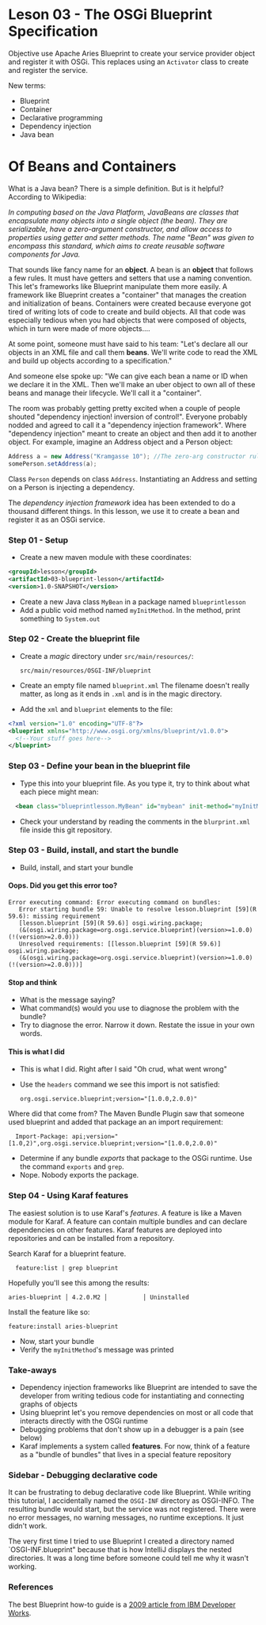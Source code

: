 # Leson 03 - The OSGi Blueprint Specification
Objective use Apache Aries Blueprint to create your service provider object and register it
with OSGi. This replaces using an `Activator` class to create and register the service.

New terms:
* Blueprint 
* Container
* Declarative programming
* Dependency injection
* Java bean
 
# Of Beans and Containers 
  What is a Java bean? There is a simple definition. But is it helpful? 
  According to Wikipedia:
  
  _In computing based on the Java Platform, JavaBeans are classes that encapsulate many objects 
  into a single object (the bean). They are serializable, have a zero-argument constructor, 
  and allow access to properties using getter and setter methods. The name "Bean" was given 
  to encompass this standard, which aims to create reusable software components for Java._
  
  That sounds like fancy name for an **object**. A bean is an **object** that follows a few rules. 
  It must have getters and setters that use a naming convention. This let's frameworks like
  Blueprint manipulate them more easily. A framework like Blueprint creates a "container" that
  manages the creation and initialization of beans. Containers  were created because
  everyone got tired of writing lots of code to create and build objects. All that code was 
  especially tedious when you had objects that were composed of objects, 
  which in turn were made of more objects....

  At some point, someone must have said to his team: "Let's declare all our objects in an 
  XML file and call them **beans**. We'll write code to read the XML and build up objects according
   to a specification."

  And someone else spoke up: "We can give each bean a name or ID when we declare it in the XML. 
  Then we'll make an uber object to own all of these beans and manage their lifecycle. 
  We'll call it a "container".

  The room was probably getting pretty excited when a couple of people shouted
  "dependency injection! inversion of control!". Everyone probably nodded and agreed to call it
  a "dependency injection framework". Where "dependency injection" meant to create an object and
  then add it to another object. For example, imagine an Address object and a Person object:
  
  ```java
  Address a = new Address("Kramgasse 10"); //The zero-arg constructor rule was quickly relaxed
  somePerson.setAddress(a);
  ```
  Class `Person` depends on class `Address`. Instantiating an Address and setting on a Person is
  injecting a dependency. 
  
  The *dependency injection framework* idea has been extended to do a thousand different
  things. In this lesson, we use it to create a bean and register it as an OSGi service. 
  
  
### Step 01 - Setup
* Create a new maven module with these coordinates:
```xml
<groupId>lesson</groupId>
<artifactId>03-blueprint-lesson</artifactId>
<version>1.0-SNAPSHOT</version>
```
* Create a new Java class `MyBean` in a package named `blueprintlesson`
* Add a public void method named `myInitMethod`. In the method, print something to `System.out`
  
### Step 02 - Create the blueprint file
 
* Create a *magic* directory under `src/main/resources/`:

      src/main/resources/OSGI-INF/blueprint
    
* Create an empty file named `blueprint.xml` The filename doesn't really matter, as long as it 
ends in `.xml` and is in the magic directory.
* Add the `xml` and `blueprint` elements to the file:

```xml
<?xml version="1.0" encoding="UTF-8"?>
<blueprint xmlns="http://www.osgi.org/xmlns/blueprint/v1.0.0">
  <!--Your stuff goes here-->
</blueprint>
```

### Step 03 - Define your bean in the blueprint file
* Type this into your blueprint file. As you type it, try to think about what each piece might 
mean:

```xml
  <bean class="blueprintlesson.MyBean" id="mybean" init-method="myInitMethod"/>
```

* Check your understand by reading the comments in the `blurprint.xml` file inside this git 
repository.
 
 
### Step 03 - Build, install, and start the bundle
 * Build, install, and start your bundle
 
#### Oops. Did you get this error too?
 
 ```
Error executing command: Error executing command on bundles:
	Error starting bundle 59: Unable to resolve lesson.blueprint [59](R 59.6): missing requirement 
	[lesson.blueprint [59](R 59.6)] osgi.wiring.package; 
	(&(osgi.wiring.package=org.osgi.service.blueprint)(version>=1.0.0)(!(version>=2.0.0))) 
	Unresolved requirements: [[lesson.blueprint [59](R 59.6)] osgi.wiring.package; 
	(&(osgi.wiring.package=org.osgi.service.blueprint)(version>=1.0.0)(!(version>=2.0.0)))]
```
 
#### Stop and think
* What is the message saying?
* What command(s) would you use to diagnose the problem with the bundle?
* Try to diagnose the error. Narrow it down. Restate the issue in your own words.

#### This is what I did
* This is what I did. Right after I said "Oh crud, what went wrong"
* Use the `headers` command we see this import is not satisfied:

      org.osgi.service.blueprint;version="[1.0.0,2.0.0)"
 	
Where did that come from? The Maven Bundle Plugin saw that someone used blueprint and 
 added that package an an import requirement:

      Import-Package: api;version="[1.0,2)",org.osgi.service.blueprint;version="[1.0.0,2.0.0)"
 
* Determine if any bundle *exports* that package to the OSGi runtime. 
Use the command `exports` and `grep`.
* Nope. Nobody exports the package. 

### Step 04 - Using Karaf features
The easiest solution is to use Karaf's *features*. A feature is like a Maven 
module for Karaf. A feature can contain multiple bundles and can declare dependencies 
on other features. Karaf features are deployed into repositories and can be installed from a 
repository. 

Search Karaf for a blueprint feature.

      feature:list | grep blueprint

Hopefully you'll see this among the results:

    aries-blueprint │ 4.2.0.M2 │          │ Uninstalled

Install the feature like so:

    feature:install aries-blueprint

* Now, start your bundle
* Verify the `myInitMethod`'s message was printed

### Take-aways
- Dependency injection frameworks like Blueprint are intended to save the developer from
writing tedious code for instantiating and connecting graphs of objects
- Using blueprint let's you remove dependencies on most or all code that interacts directly
with the OSGi runtime
- Debugging problems that don't show up in a debugger is a pain (see below)
- Karaf implements a system called **features**. For now, 
think of a feature as a "bundle of bundles" that lives in a special feature repository

 ### Sidebar - Debugging declarative code
 It can be frustrating to debug declarative code like Blueprint. While writing this tutorial, I 
 accidentally named the `OSGI-INF` directory as OSGI-INFO. The resulting bundle would start, but 
 the service was not registered. There were no error messages, no warning messages, no runtime
 exceptions. It just didn't work. 
 
 The very first time I tried to use Blueprint I created a directory named `OSGI-INF.blueprint" because
 that is how IntelliJ displays the nested directories. It was a long time before someone 
 could tell me why it wasn't working.
 
 ### References
The best Blueprint how-to guide is a 
   [2009 article from IBM Developer Works](https://www.ibm.com/developerworks/library/os-osgiblueprint/).
